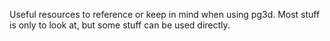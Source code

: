 Useful resources to reference or keep in mind when using pg3d. Most stuff is only to look at, but some stuff can be used directly.
